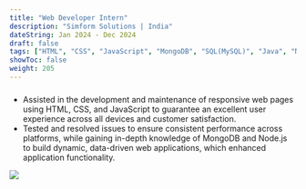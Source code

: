 ```yaml
---
title: "Web Developer Intern"
description: "Simform Solutions | India"
dateString: Jan 2024 - Dec 2024
draft: false
tags: ["HTML", "CSS", "JavaScript", "MongoDB", "SQL(MySQL)", "Java", "NodeJS"]
showToc: false
weight: 205
--- 
```


###

- Assisted in the development and maintenance of responsive web pages using HTML, CSS, and JavaScript to guarantee an
excellent user experience across all devices and customer satisfaction.
- Tested and resolved issues to ensure consistent performance across platforms, while gaining in-depth knowledge of
MongoDB and Node.js to build dynamic, data-driven web applications, which enhanced application functionality.

![](/simform-logo.png#center)